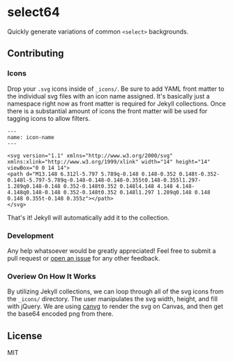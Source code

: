 # select64

Quickly generate variations of common `<select>` backgrounds.

## Contributing

### Icons

Drop your `.svg` icons inside of `_icons/`. Be sure to add YAML front matter to the individual svg files with an icon name assigned. It's basically just a namespace right now as front matter is required for Jekyll collections. Once there is a substantial amount of icons the front matter will be used for tagging icons to allow filters.

```
---
name: icon-name
---

<svg version="1.1" xmlns="http://www.w3.org/2000/svg" xmlns:xlink="http://www.w3.org/1999/xlink" width="14" height="14" viewBox="0 0 14 14">
<path d="M13.148 6.312l-5.797 5.789q-0.148 0.148-0.352 0.148t-0.352-0.148l-5.797-5.789q-0.148-0.148-0.148-0.355t0.148-0.355l1.297-1.289q0.148-0.148 0.352-0.148t0.352 0.148l4.148 4.148 4.148-4.148q0.148-0.148 0.352-0.148t0.352 0.148l1.297 1.289q0.148 0.148 0.148 0.355t-0.148 0.355z"></path>
</svg>
```

That's it! Jekyll will automatically add it to the collection.

### Development

Any help whatsoever would be greatly appreciated! Feel free to submit a pull request or [open an issue](https://github.com/josephfusco/select64/issues/new) for any other feedback.

### Overiew On How It Works

By utilizing Jekyll collections, we can loop through all of the svg icons from the `_icons/` directory. The user manipulates the svg width, height, and fill with jQuery. We are using [canvg](https://github.com/gabelerner/canvg) to render the svg on Canvas, and then get the base64 encoded png from there.

## License

MIT
